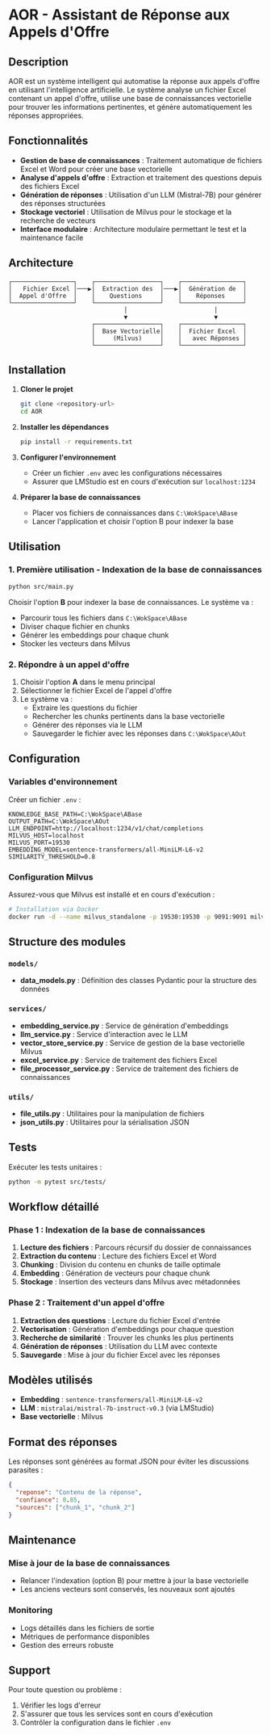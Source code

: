 # AOR - Assistant de Réponse aux Appels d'Offre

## Description

AOR est un système intelligent qui automatise la réponse aux appels d'offre en utilisant l'intelligence artificielle. Le système analyse un fichier Excel contenant un appel d'offre, utilise une base de connaissances vectorielle pour trouver les informations pertinentes, et génère automatiquement les réponses appropriées.

## Fonctionnalités

- **Gestion de base de connaissances** : Traitement automatique de fichiers Excel et Word pour créer une base vectorielle
- **Analyse d'appels d'offre** : Extraction et traitement des questions depuis des fichiers Excel
- **Génération de réponses** : Utilisation d'un LLM (Mistral-7B) pour générer des réponses structurées
- **Stockage vectoriel** : Utilisation de Milvus pour le stockage et la recherche de vecteurs
- **Interface modulaire** : Architecture modulaire permettant le test et la maintenance facile

## Architecture

```
┌─────────────────┐    ┌──────────────────┐    ┌─────────────────┐
│   Fichier Excel │───▶│  Extraction des  │───▶│  Génération de  │
│  Appel d'Offre  │    │    Questions     │    │    Réponses     │
└─────────────────┘    └──────────────────┘    └─────────────────┘
                                │                        │
                                ▼                        ▼
                       ┌──────────────────┐    ┌─────────────────┐
                       │  Base Vectorielle│    │  Fichier Excel  │
                       │     (Milvus)     │    │   avec Réponses │
                       └──────────────────┘    └─────────────────┘
```

## Installation

1. **Cloner le projet**
   ```bash
   git clone <repository-url>
   cd AOR
   ```

2. **Installer les dépendances**
   ```bash
   pip install -r requirements.txt
   ```

3. **Configurer l'environnement**
   - Créer un fichier `.env` avec les configurations nécessaires
   - Assurer que LMStudio est en cours d'exécution sur `localhost:1234`

4. **Préparer la base de connaissances**
   - Placer vos fichiers de connaissances dans `C:\WokSpace\ABase`
   - Lancer l'application et choisir l'option B pour indexer la base

## Utilisation

### 1. Première utilisation - Indexation de la base de connaissances

```bash
python src/main.py
```

Choisir l'option **B** pour indexer la base de connaissances. Le système va :
- Parcourir tous les fichiers dans `C:\WokSpace\ABase`
- Diviser chaque fichier en chunks
- Générer les embeddings pour chaque chunk
- Stocker les vecteurs dans Milvus

### 2. Répondre à un appel d'offre

1. Choisir l'option **A** dans le menu principal
2. Sélectionner le fichier Excel de l'appel d'offre
3. Le système va :
   - Extraire les questions du fichier
   - Rechercher les chunks pertinents dans la base vectorielle
   - Générer des réponses via le LLM
   - Sauvegarder le fichier avec les réponses dans `C:\WokSpace\AOut`

## Configuration

### Variables d'environnement

Créer un fichier `.env` :

```env
KNOWLEDGE_BASE_PATH=C:\WokSpace\ABase
OUTPUT_PATH=C:\WokSpace\AOut
LLM_ENDPOINT=http://localhost:1234/v1/chat/completions
MILVUS_HOST=localhost
MILVUS_PORT=19530
EMBEDDING_MODEL=sentence-transformers/all-MiniLM-L6-v2
SIMILARITY_THRESHOLD=0.8
```

### Configuration Milvus

Assurez-vous que Milvus est installé et en cours d'exécution :

```bash
# Installation via Docker
docker run -d --name milvus_standalone -p 19530:19530 -p 9091:9091 milvusdb/milvus:latest
```

## Structure des modules

### `models/`
- **data_models.py** : Définition des classes Pydantic pour la structure des données

### `services/`
- **embedding_service.py** : Service de génération d'embeddings
- **llm_service.py** : Service d'interaction avec le LLM
- **vector_store_service.py** : Service de gestion de la base vectorielle Milvus
- **excel_service.py** : Service de traitement des fichiers Excel
- **file_processor_service.py** : Service de traitement des fichiers de connaissances

### `utils/`
- **file_utils.py** : Utilitaires pour la manipulation de fichiers
- **json_utils.py** : Utilitaires pour la sérialisation JSON

## Tests

Exécuter les tests unitaires :

```bash
python -m pytest src/tests/
```

## Workflow détaillé

### Phase 1 : Indexation de la base de connaissances
1. **Lecture des fichiers** : Parcours récursif du dossier de connaissances
2. **Extraction du contenu** : Lecture des fichiers Excel et Word
3. **Chunking** : Division du contenu en chunks de taille optimale
4. **Embedding** : Génération de vecteurs pour chaque chunk
5. **Stockage** : Insertion des vecteurs dans Milvus avec métadonnées

### Phase 2 : Traitement d'un appel d'offre
1. **Extraction des questions** : Lecture du fichier Excel d'entrée
2. **Vectorisation** : Génération d'embeddings pour chaque question
3. **Recherche de similarité** : Trouver les chunks les plus pertinents
4. **Génération de réponses** : Utilisation du LLM avec contexte
5. **Sauvegarde** : Mise à jour du fichier Excel avec les réponses

## Modèles utilisés

- **Embedding** : `sentence-transformers/all-MiniLM-L6-v2`
- **LLM** : `mistralai/mistral-7b-instruct-v0.3` (via LMStudio)
- **Base vectorielle** : Milvus

## Format des réponses

Les réponses sont générées au format JSON pour éviter les discussions parasites :

```json
{
  "reponse": "Contenu de la réponse",
  "confiance": 0.85,
  "sources": ["chunk_1", "chunk_2"]
}
```

## Maintenance

### Mise à jour de la base de connaissances
- Relancer l'indexation (option B) pour mettre à jour la base vectorielle
- Les anciens vecteurs sont conservés, les nouveaux sont ajoutés

### Monitoring
- Logs détaillés dans les fichiers de sortie
- Métriques de performance disponibles
- Gestion des erreurs robuste

## Support

Pour toute question ou problème :
1. Vérifier les logs d'erreur
2. S'assurer que tous les services sont en cours d'exécution
3. Contrôler la configuration dans le fichier `.env` 